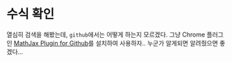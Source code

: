 # 수식 확인

열심히 검색을 해봤는데, `github`에서는 어떻게 하는지 모르겠다.
그냥 Chrome 플러그인 [MathJax Plugin for Github](https://chrome.google.com/webstore/detail/mathjax-plugin-for-github/ioemnmodlmafdkllaclgeombjnmnbima/related)를 설치하여 사용하자.. 누군가 알게되면 알려줬으면 좋겠다...
